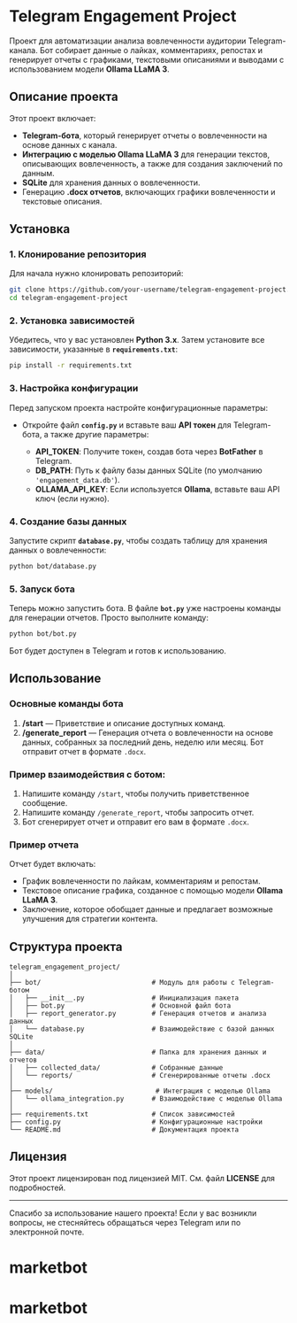 # Telegram Engagement Project

Проект для автоматизации анализа вовлеченности аудитории Telegram-канала. Бот собирает данные о лайках, комментариях, репостах и генерирует отчеты с графиками, текстовыми описаниями и выводами с использованием модели **Ollama LLaMA 3**.

## Описание проекта

Этот проект включает:
- **Telegram-бота**, который генерирует отчеты о вовлеченности на основе данных с канала.
- **Интеграцию с моделью Ollama LLaMA 3** для генерации текстов, описывающих вовлеченность, а также для создания заключений по данным.
- **SQLite** для хранения данных о вовлеченности.
- Генерацию **.docx отчетов**, включающих графики вовлеченности и текстовые описания.

## Установка

### 1. Клонирование репозитория

Для начала нужно клонировать репозиторий:

```bash
git clone https://github.com/your-username/telegram-engagement-project.git
cd telegram-engagement-project
```

### 2. Установка зависимостей

Убедитесь, что у вас установлен **Python 3.x**. Затем установите все зависимости, указанные в **`requirements.txt`**:

```bash
pip install -r requirements.txt
```

### 3. Настройка конфигурации

Перед запуском проекта настройте конфигурационные параметры:

* Откройте файл **`config.py`** и вставьте ваш **API токен** для Telegram-бота, а также другие параметры:

  * **API\_TOKEN**: Получите токен, создав бота через **BotFather** в Telegram.
  * **DB\_PATH**: Путь к файлу базы данных SQLite (по умолчанию `'engagement_data.db'`).
  * **OLLAMA\_API\_KEY**: Если используется **Ollama**, вставьте ваш API ключ (если нужно).

### 4. Создание базы данных

Запустите скрипт **`database.py`**, чтобы создать таблицу для хранения данных о вовлеченности:

```bash
python bot/database.py
```

### 5. Запуск бота

Теперь можно запустить бота. В файле **`bot.py`** уже настроены команды для генерации отчетов. Просто выполните команду:

```bash
python bot/bot.py
```

Бот будет доступен в Telegram и готов к использованию.

## Использование

### Основные команды бота

1. **/start** — Приветствие и описание доступных команд.
2. **/generate\_report** — Генерация отчета о вовлеченности на основе данных, собранных за последний день, неделю или месяц. Бот отправит отчет в формате `.docx`.

### Пример взаимодействия с ботом:

1. Напишите команду `/start`, чтобы получить приветственное сообщение.
2. Напишите команду `/generate_report`, чтобы запросить отчет.
3. Бот сгенерирует отчет и отправит его вам в формате `.docx`.

### Пример отчета

Отчет будет включать:

* График вовлеченности по лайкам, комментариям и репостам.
* Текстовое описание графика, созданное с помощью модели **Ollama LLaMA 3**.
* Заключение, которое обобщает данные и предлагает возможные улучшения для стратегии контента.

## Структура проекта

```
telegram_engagement_project/
│
├── bot/                            # Модуль для работы с Telegram-ботом
│   ├── __init__.py                 # Инициализация пакета
│   ├── bot.py                      # Основной файл бота
│   ├── report_generator.py         # Генерация отчетов и анализа данных
│   └── database.py                 # Взаимодействие с базой данных SQLite
│
├── data/                           # Папка для хранения данных и отчетов
│   ├── collected_data/             # Собранные данные
│   └── reports/                    # Сгенерированные отчеты .docx
│
├── models/                          # Интеграция с моделью Ollama
│   └── ollama_integration.py       # Взаимодействие с моделью Ollama
│
├── requirements.txt                # Список зависимостей
├── config.py                       # Конфигурационные настройки
└── README.md                       # Документация проекта
```

## Лицензия

Этот проект лицензирован под лицензией MIT. См. файл **LICENSE** для подробностей.


---

Спасибо за использование нашего проекта! Если у вас возникли вопросы, не стесняйтесь обращаться через Telegram или по электронной почте.

# marketbot
# marketbot
